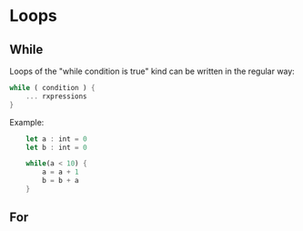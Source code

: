 # Loops

## While

Loops of the "while condition is true" kind can be written in the regular way:

```rust
while ( condition ) {
    ... rxpressions
}
```

Example:
```rust
    let a : int = 0
    let b : int = 0

    while(a < 10) {
        a = a + 1
        b = b + a
    }
```

## For

